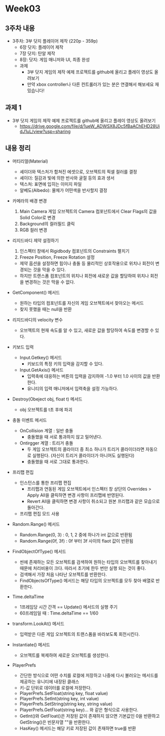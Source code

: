 # Week03

## 3주차 내용
- 3주차: 3부 닷지 플레이어 제작 (220p - 359p)
	- 6장 닷지: 플레이어 제작
	- 7장 닷지: 탄알 제작
	- 8장: 닷지: 게임 매니저와 UI, 최종 완성
	- 과제
		- 3부 닷지 게임의 제작 예제 프로젝트를 github에 올리고 플레이 영상도 올려보기
		- 만약 xbox controller나 다른 컨트롤러가 있는 분은 연결해서 해보세요 재밌습니다!

## 과제 1
- 3부 닷지 게임의 제작 예제 프로젝트를 github에 올리고 플레이 영상도 올려보기
	- https://drive.google.com/file/d/1ueW_ADWSX8JDc5fBaAChEHD28UidJ1uL/view?usp=sharing

## 내용 정리
- 머티리얼(Material)
	- 셰이더와 텍스처가 합쳐진 에셋으로, 오브젝트의 픽셀 컬러를 결정
	- 셰이더: 질감과 빛에 의한 반사와 굴절 등의 효과 생서
	- 텍스처: 표면에 입히는 이미지 파일
	- 알베도(Albedo): 물체가 어떤색을 반사할지 결정

- 카메라의 배경 변경
	1. Main Camera 게임 오브젝트의 Camera 컴포넌트에서 Clear Flags의 값을 Solid Color로 변경
	2. Background의 컬러필드 클릭
	3. RGB 컬러 변경

- 리지드바디 제약 설정하기
	1. 인스펙터 창에서 Rigidbody 컴포넌트의 Constraints 펼치기
	2. Freeze Position, Freeze Rotation 설정
	- 제약 옵션을 설정하면 힘이나 충돌 등 물리적인 상호작용으로 위치나 회전이 변경되는 것을 막을 수 있다.
	- 하지만 트랜스폼 컴포넌트의 위치나 회전에 새로운 값을 할당하여 위치나 회전을 변경하는 것은 막을 수 없다.

- GetComponent() 메서드
	- 원하는 타입의 컴포넌트를 자신의 게임 오브젝트에서 찾아오는 메서드
	- 찾지 못했을 때는 null을 반환

- 리지드바디의 velocity 변수
	- 오브젝트의 현재 속도를 알 수 있고, 새로운 값을 할당하여 속도를 변경할 수 있다.

- 키보드 입력
	- Input.Getkey() 메서드
		- 키보드의 특정 키의 입력을 감지할 수 있다.
	- Input.GetAxis() 메서드
		- 입력축에 대응하는 버튼의 입력을 감지하여 -1.0 부터 1.0 사이의 값을 반환한다.
		- 유니티의 입력 매니저에서 입력축을 설정 가능하다.

- Destroy(Obeject obj, float t) 메서드
	- obj 오브젝트를 t초 후에 파괴

- 충돌 이벤트 메서드
	- OnCollision 계열 : 일반 충돌
		- 충돌했을 때 서로 통과하지 않고 밀어낸다.
	- Ontirgger 계열 : 트리거 충돌
		- 두 게임 오브젝트의 콜라이더 중 최소 하나가 트리거 콜라이더라면 자동으로 실행된다. (자신이 트리거 콜라이더가 아니어도 실행된다)
		- 충돌했을 때 서로 그대로 통과한다.

- 프리팹 편집
	- 인스턴스를 통한 프리팹 편집
		- 프리팹과 연동된 게임 오브젝트에서 인스펙터 창 상단의 Overrides > Apply All을 클릭하면 변경 사항이 프리팹에 반영된다.
		- Revert All을 클릭하면 변경 사항이 취소되고 원본 프리팹과 같은 모습으로 돌아간다.
	- 프리팹 편집 모드 사용

- Random.Range() 메서드
	- Random.Range(0, 3) : 0, 1, 2 중에 하나가 int 값으로 반환됨
	- Random.Range(0f, 3f) : 0f 부터 3f 사이의 flaot 값이 반환됨

- FindObjectOfType() 메서드
	- 씬에 존재하는 모든 오브젝트를 검색하여 원하는 타입의 오브젝트를 찾아내기 때문에 처리비용이 크다. 따라서 초기에 한두 번만 실행 되는 것이 좋다.
	- 검색해서 가장 처음 나타난 오브젝트를 반환한다.
	- FindObjectsOfType() 메서드는 해당 타입의 오브젝트를 모두 찾아 배열로 반환한다.

- Time.deltaTime
	- 1프레임당 시간 간격 == Update() 메서드의 실행 주기
	- 60프레임일 때 : Time.deltaTime == 1/60

- transform.LookAt() 메서드
	- 입력받은 다른 게임 오브젝트의 트랜스폼을 바라보도록 회전시킨다.

- Instantiate() 메서드
	- 오브젝트를 복제하여 새로운 오브젝트를 생성한다.

- PlayerPrefs
	- 간단한 방식으로 어떤 수치를 로컬에 저장하고 나중에 다시 불러오는 메서드를 제공하는 유니티에 내장된 클래스
	- 키-값 단위로 데이터를 로컬에 저장한다.
	- PlayerPrefs.SetFloat(string key, float value)
	- PlayerPrefs.SetInt(string key, int value)
	- PlayerPrefs.SetString(string key, string value)
	- PlayerPrefs.GetFloat(string key)... 와 같은 형식으로 사용한다.
	- GetInt()와 GetFloat()은 저장된 값이 존재하지 않으면 기본값인 0을 반환하고 GetString()은 빈문자열 ""을 반환한다.
	- HasKey() 메서드는 해당 키로 저장된 값이 존재하면 true를 반환